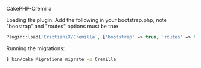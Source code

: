 CakePHP-Cremilla

Loading the plugin.
Add the following in your bootstrap.php, note "boostrap" and "routes" options must be true

```php
Plugin::load('CriztianiX/Cremilla', ['bootstrap' => true, 'routes' => true]);
```

Running the migrations:
```bash
$ bin/cake Migrations migrate -p Cremilla
```
